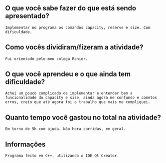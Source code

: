 ## O que você sabe fazer do que está sendo apresentado?
	Implementar no programa os comandos capacity, reserve e size. Com dificuldade.
## Como vocês dividiram/fizeram a atividade?
	Fui orientado pelo meu colega Ronier.

## O que você aprendeu e o que ainda tem dificuldade?
	Achei um pouco complicado de implementar e entender bem a funcionalidade do capacity e size, ainda agora me confundo e cometos erros, creio que até agora foi o trabalho que mais me compliquei.

## Quanto tempo você gastou no total na atividade?
	Em torno de 5h com ajuda. Não hora corridas, em geral.

## Informações
	Programa feito em C++, utilizando o IDE Qt Creator.

